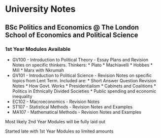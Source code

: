 # University Notes
## BSc Politics and Economics @ The London School of Economics and Political Science

### 1st Year Modules Available
* GV100 - Introduction to Political Theory - Essay Plans and Revision Notes on specific thinkers. Thinkers:
        * Plato
        * Machiavelli
        * Hobbes
        * Mill
        * Marx with Nkrumah
* GV101 - Introduction to Political Science - Revision Notes on specific topics from Lent Term. Included are: 
		* Short Answer Question Revision Notes
		* How Govt. Works
		* Presidentialism
		* Cabinets and Coalitions
		* Politics in Ethnically Divided Societies
		* Public spending and economic inequality
* EC102 - Macroeconomics - Revision Notes
* ST107 - Statistical Methods - Revision Notes and Examples
* MA107 - Mathematical Methods - Revision Notes and Examples

Most likely 2nd Year Modules will be fully laid out

Started late with 1st Year Modules so limited amounts
